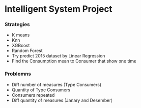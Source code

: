 # Intelligent System Project

### Strategies
  - K means
  - Knn
  - XGBoost
  - Random Forest
  - Try predict 2015 dataset by Linear Regression
  - Find the Consumption mean to Consumer that show one time

### Problemns
  - Diff number of measures (Type Consumers)
  - Quantity of Type Consumers
  - Consumers repeated
  - Diff quantity of measures (Janary and Desember)
